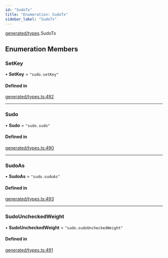 ```yaml
---
id: "SudoTx"
title: "Enumeration: SudoTx"
sidebar_label: "SudoTx"
---
```


[generated/types](../../../../modules/Generated/Types/Types.md).SudoTx

## Enumeration Members

### SetKey

• **SetKey** = ``"sudo.setKey"``

#### Defined in

[generated/types.ts:492](https://github.com/PolymeshAssociation/polymesh-sdk/blob/5a778578/src/generated/types.ts#L492)

___

### Sudo

• **Sudo** = ``"sudo.sudo"``

#### Defined in

[generated/types.ts:490](https://github.com/PolymeshAssociation/polymesh-sdk/blob/5a778578/src/generated/types.ts#L490)

___

### SudoAs

• **SudoAs** = ``"sudo.sudoAs"``

#### Defined in

[generated/types.ts:493](https://github.com/PolymeshAssociation/polymesh-sdk/blob/5a778578/src/generated/types.ts#L493)

___

### SudoUncheckedWeight

• **SudoUncheckedWeight** = ``"sudo.sudoUncheckedWeight"``

#### Defined in

[generated/types.ts:491](https://github.com/PolymeshAssociation/polymesh-sdk/blob/5a778578/src/generated/types.ts#L491)
